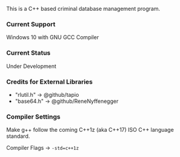 This is a C++ based criminal database management program.
### Current Support
Windows 10 with GNU GCC Compiler
### Current Status
Under Development
### Credits for External Libraries
* "rlutil.h" -> @github/tapio
* "base64.h" -> @github/ReneNyffenegger
### Compiler Settings
Make g++ follow the coming C++1z (aka C++17) ISO C++ language standard.

Compiler Flags -> `-std=c++1z`
